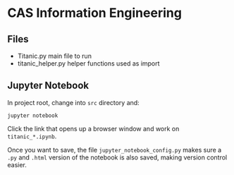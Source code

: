 
# CAS Information Engineering

## Files
* Titanic.py main file to run
* titanic_helper.py helper functions used as import

## Jupyter Notebook

In project root, change into `src` directory and:

```
jupyter notebook
```

Click the link that opens up a browser window and work on `titanic_*.ipynb`.

Once you want to save, the file `jupyter_notebook_config.py` makes sure a `.py` and `.html` version of the notebook is also saved, making version control easier.